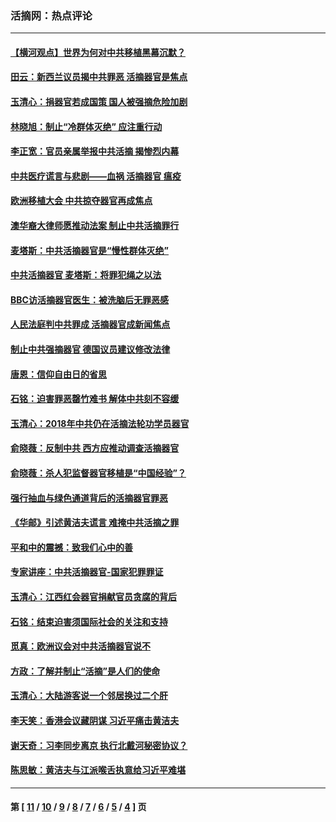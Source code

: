 ### 活摘网：热点评论
---
#### [【横河观点】世界为何对中共移植黑幕沉默？](../../pages/nf5879/n13244249.md?06300430) 
#### [田云：新西兰议员揭中共罪恶 活摘器官是焦点](../../pages/nf5879/n13070629.md?06300430) 
#### [玉清心：捐器官若成国策 国人被强摘危险加剧](../../pages/nf5879/n12802713.md?06300430) 
#### [林晓旭：制止“冷群体灭绝” 应注重行动](../../pages/nf5879/n12779736.md?06300430) 
#### [李正宽：官员亲属举报中共活摘 揭惨烈内幕](../../pages/nf5879/n12684490.md?06300430) 
#### [中共医疗谎言与悲剧——血祸 活摘器官 瘟疫](../../pages/nf5879/n12372103.md?06300430) 
#### [欧洲移植大会 中共掠夺器官再成焦点](../../pages/nf5879/n11538883.md?06300430) 
#### [澳华裔大律师愿推动法案 制止中共活摘罪行](../../pages/nf5879/n11377039.md?06300430) 
#### [麦塔斯：中共活摘器官是“慢性群体灭绝”](../../pages/nf5879/n11350529.md?06300430) 
#### [中共活摘器官 麦塔斯：将罪犯绳之以法](../../pages/nf5879/n11347973.md?06300430) 
#### [BBC访活摘器官医生：被洗脑后无罪恶感](../../pages/nf5879/n11335935.md?06300430) 
#### [人民法庭判中共罪成 活摘器官成新闻焦点](../../pages/nf5879/n11331578.md?06300430) 
#### [制止中共强摘器官 德国议员建议修改法律](../../pages/nf5879/n11249451.md?06300430) 
#### [唐恩：信仰自由日的省思](../../pages/nf5879/n11003525.md?06300430) 
#### [石铭：迫害罪恶罄竹难书  解体中共刻不容缓](../../pages/nf5879/n10942855.md?06300430) 
#### [玉清心：2018年中共仍在活摘法轮功学员器官](../../pages/nf5879/n10914646.md?06300430) 
#### [俞晓薇：反制中共 西方应推动调查活摘器官](../../pages/nf5879/n10794671.md?06300430) 
#### [俞晓薇：杀人犯监督器官移植是“中国经验”？](../../pages/nf5879/n10466427.md?06300430) 
#### [强行抽血与绿色通道背后的活摘器官罪恶](../../pages/nf5879/n10004708.md?06300430) 
#### [《华邮》引述黄洁夫谎言 难掩中共活摘之罪](../../pages/nf5879/n9642309.md?06300430) 
#### [平和中的震撼：致我们心中的善](../../pages/nf5879/n9021123.md?06300430) 
#### [专家讲座：中共活摘器官-国家犯罪罪证](../../pages/nf5879/n8828153.md?06300430) 
#### [玉清心：江西红会器官捐献官员贪腐的背后](../../pages/nf5879/n8522122.md?06300430) 
#### [石铭：结束迫害须国际社会的关注和支持](../../pages/nf5879/n8443497.md?06300430) 
#### [觅真：欧洲议会对中共活摘器官说不](../../pages/nf5879/n8337486.md?06300430) 
#### [方政：了解并制止“活摘”是人们的使命](../../pages/nf5879/n8329214.md?06300430) 
#### [玉清心：大陆游客说一个邻居换过二个肝](../../pages/nf5879/n8291404.md?06300430) 
#### [李天笑：香港会议藏阴谋 习近平痛击黄洁夫](../../pages/nf5879/n8241459.md?06300430) 
#### [谢天奇：习李同步离京 执行北戴河秘密协议？](../../pages/nf5879/n8230418.md?06300430) 
#### [陈思敏：黄洁夫与江派喉舌执意给习近平难堪](../../pages/nf5879/n8222166.md?06300430) 

---
#### 第 [ [11](./11.md?06300430) / [10](./10.md?06300430) / [9](./9.md?06300430) / [8](./8.md?06300430) / [7](./7.md?06300430) / [6](./6.md?06300430) / [5](./5.md?06300430) / [4](./4.md?06300430) ] 页
